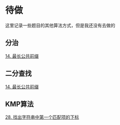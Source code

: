 # 待做

这里记录一些题目的其他算法方式，但是我还没有去做的

## 分治

[14. 最长公共前缀](https://leetcode.cn/problems/longest-common-prefix/)

## 二分查找

[14. 最长公共前缀](https://leetcode.cn/problems/longest-common-prefix/)

## KMP算法

[28. 找出字符串中第一个匹配项的下标](https://leetcode.cn/problems/find-the-index-of-the-first-occurrence-in-a-string/)

